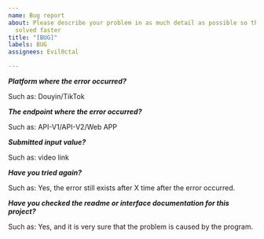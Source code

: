 ```yaml
---
name: Bug report
about: Please describe your problem in as much detail as possible so that it can be
  solved faster
title: "[BUG]"
labels: BUG
assignees: Evil0ctal

---
```


***Platform where the error occurred?***

Such as: Douyin/TikTok

***The endpoint where the error occurred?***

Such as: API-V1/API-V2/Web APP

***Submitted input value?***

Such as: video link

***Have you tried again?***

Such as: Yes, the error still exists after X time after the error occurred.

***Have you checked the readme or interface documentation for this project?***

Such as: Yes, and it is very sure that the problem is caused by the program.
